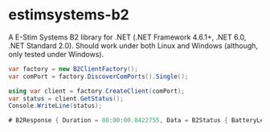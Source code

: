 # estimsystems-b2

A E-Stim Systems B2 library for .NET (.NET Framework 4.6.1+, .NET 6.0, .NET Standard 2.0). Should work under both Linux and Windows (although, only tested under Windows).

```csharp
var factory = new B2ClientFactory();
var comPort = factory.DiscoverComPorts().Single();

using var client = factory.CreateClient(comPort);
var status = client.GetStatus();
Console.WriteLine(status);

# B2Response { Duration = 00:00:00.0422755, Data = B2Status { BatteryLevel = 91%, ChannelALevel = 0%, ChannelBLevel = 0%, ChannelCLevel = 50%, ChannelDLevel = 32%, Mode = SineWave, PowerSetting = High, AreChannelsJoined = False, FirmwareVersion = 2.106 } }
```